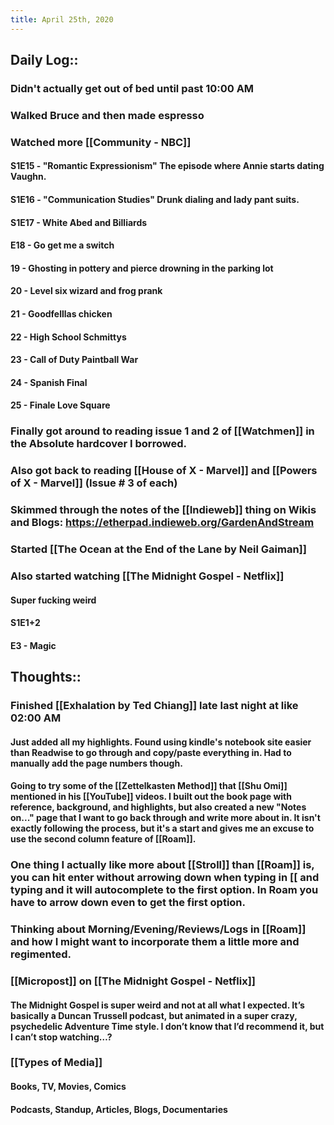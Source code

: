```yaml
---
title: April 25th, 2020
---
```


## Daily Log::
### Didn't actually get out of bed until past 10:00 AM

### Walked Bruce and then made espresso

### Watched more [[Community - NBC]]
#### S1E15 - "Romantic Expressionism" The episode where Annie starts dating Vaughn.

#### S1E16 - "Communication Studies" Drunk dialing and lady pant suits.

#### S1E17 - White Abed and Billiards

#### E18 - Go get me a switch

#### 19 - Ghosting in pottery and pierce drowning in the parking lot

#### 20 - Level six wizard and frog prank

#### 21 - Goodfelllas chicken

#### 22 - High School Schmittys

#### 23 - Call of Duty Paintball War

#### 24 - Spanish Final

#### 25 - Finale Love Square

### Finally got around to reading issue 1 and 2 of [[Watchmen]] in the Absolute hardcover I borrowed. 

### Also got back to reading [[House of X - Marvel]] and [[Powers of X - Marvel]] (Issue # 3 of each)

### Skimmed through the notes of the [[Indieweb]] thing on Wikis and Blogs: https://etherpad.indieweb.org/GardenAndStream

### Started [[The Ocean at the End of the Lane by Neil Gaiman]]

### Also started watching [[The Midnight Gospel - Netflix]]
#### Super fucking weird

#### S1E1+2

#### E3 - Magic

## Thoughts::
### Finished [[Exhalation by Ted Chiang]] late last night at like 02:00 AM
#### Just added all my highlights. Found using kindle's notebook site easier than Readwise to go through and copy/paste everything in. Had to manually add the page numbers though.

#### Going to try some of the [[Zettelkasten Method]] that [[Shu Omi]] mentioned in his [[YouTube]] videos. I built out the book page with reference, background, and highlights, but also created a new "Notes on..." page that I want to go back through and write more about in. It isn't exactly following the process, but it's a start and gives me an excuse to use the second column feature of [[Roam]].

### One thing I actually like more about [[Stroll]] than [[Roam]] is, you can hit enter without arrowing down when typing in [[ and typing and it will autocomplete to the first option. In Roam you have to arrow down even to get the first option.

### Thinking about Morning/Evening/Reviews/Logs in [[Roam]] and how I might want to incorporate them a little more and regimented.

### [[Micropost]] on [[The Midnight Gospel - Netflix]]
#### __The Midnight Gospel__ is super weird and not at all what I expected. It’s basically a Duncan Trussell podcast, but animated in a super crazy, psychedelic __Adventure Time__ style. I don’t know that I’d recommend it, but I can’t stop watching…?

### [[Types of Media]]
#### Books, TV, Movies, Comics

#### Podcasts, Standup, Articles, Blogs, Documentaries
